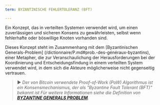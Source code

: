 ```yaml
---
term: BYZANTINISCHE FEHLERTOLERANZ (BFT)

---
```

Ein Konzept, das in verteilten Systemen verwendet wird, um einen zuverlässigen und sicheren Konsens zu gewährleisten, selbst wenn fehlerhafte oder böswillige Knoten vorhanden sind.

Dieses Konzept steht im Zusammenhang mit dem [Byzantinischen Generals-Problem] (/dictionnaire/P.md#prob.-des-généraux-byzantins), einer Metapher, die zur Veranschaulichung der Herausforderungen bei der Koordinierung und Entscheidungsfindung in einem verteilten System verwendet wird, in dem sich die Akteure möglicherweise nicht gegenseitig vertrauen.

> ► *Der von Bitcoin verwendete Proof-of-Work (PoW) Algorithmus ist ein Konsensmechanismus, der als "Byzantine Fault Tolerant (BFT)" bekannt ist Für weitere Informationen siehe die Definition von **[BYZANTINE GENERALS PROBLEM](/dictionnaire/P.md#prob.-des-généraux-byzantins)**.*